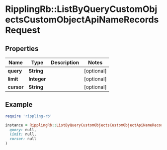 # RipplingRb::ListByQueryCustomObjectsCustomObjectApiNameRecordsRequest

## Properties

| Name | Type | Description | Notes |
| ---- | ---- | ----------- | ----- |
| **query** | **String** |  | [optional] |
| **limit** | **Integer** |  | [optional] |
| **cursor** | **String** |  | [optional] |

## Example

```ruby
require 'rippling-rb'

instance = RipplingRb::ListByQueryCustomObjectsCustomObjectApiNameRecordsRequest.new(
  query: null,
  limit: null,
  cursor: null
)
```

